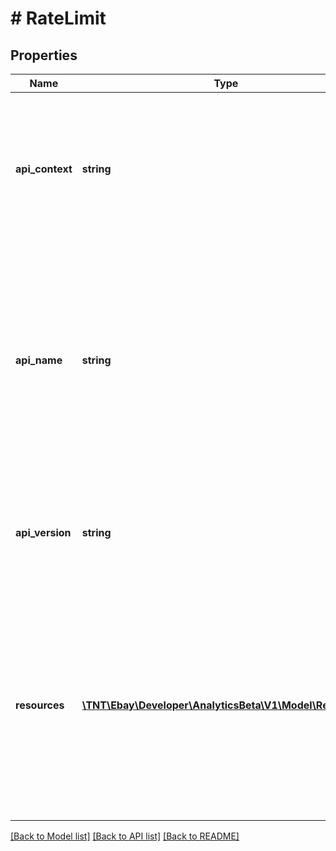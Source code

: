 # # RateLimit

## Properties

Name | Type | Description | Notes
------------ | ------------- | ------------- | -------------
**api_context** | **string** | The context of the API for which rate-limit data is returned. For example buy, sell, commerce, or developer. | [optional]
**api_name** | **string** | The name of the API for which rate-limit data is returned. For example browse for the Buy API, inventory for the Sell API, or taxonomy for the Commerce API. | [optional]
**api_version** | **string** | The version of the API for which rate-limit data is returned. For example v1 or v2. | [optional]
**resources** | [**\TNT\Ebay\Developer\AnalyticsBeta\V1\Model\Resource[]**](Resource.md) | A list of the methods for which rate-limit data is returned. For example item for the Feed API, getOrder for the Fulfillment API, and getProduct for the Catalog API. | [optional]

[[Back to Model list]](../../README.md#models) [[Back to API list]](../../README.md#endpoints) [[Back to README]](../../README.md)
